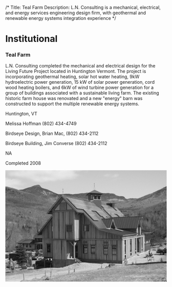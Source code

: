 /*
Title: Teal Farm
Description: L.N. Consulting is a mechanical, electrical, and energy services engineering design firm, with geothermal and renewable energy systems integration experience
*/

# Institutional

<div>
	<div class="row">
		<div class="col-md-6" >
			<div class="well" >
				<h3>Teal Farm</h3>
				<p>L.N. Consulting completed the mechanical and electrical design for the Living Future Project located in Huntington Vermont.  The project is incorporating geothermal heating, solar hot water heating, 9kW hydroelectric power generation, 15 kW of solar power generation, cord wood heating boilers, and 6kW of wind turbine power generation for a group of buildings associated with a sustainable living farm.  The existing historic farm house was renovated and a new "energy" barn was constructed to support the multiple renewable energy systems.</p>
				<p>Huntington, VT</p>
				<p>Melissa Hoffman (802) 434-4749</p>
				<p>Birdseye Design, Brian Mac, (802) 434-2112</p>
				<p>Birdseye Building, Jim Converse (802) 434-2112</p>
				<p>NA</p>
				<p>Completed 2008</p>
				<p></p>
			</div>
		</div>
		<div class="col-md-6" >
			<img class="img-responsive img-rounded" src="/files/teal-farm-2.jpg" >
		</div>
	</div>
</div>